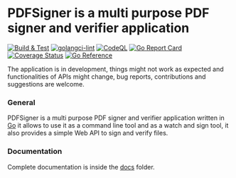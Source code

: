 # PDFSigner is a multi purpose PDF signer and verifier application

[![Build & Test](https://github.com/digitorus/pdfsigner/workflows/Build%20&%20Test/badge.svg)](https://github.com/digitorus/pdfsigner/actions/workflows/go.yml)
[![golangci-lint](https://github.com/digitorus/pdfsigner/workflows/golangci-lint/badge.svg)](https://github.com/digitorus/pdfsigner/actions/workflows/golangci-lint.yml)
[![CodeQL](https://github.com/digitorus/pdfsigner/workflows/CodeQL/badge.svg)](https://github.com/digitorus/pdfsigner/actions/workflows/codeql-analysis.yml)
[![Go Report Card](https://goreportcard.com/badge/github.com/digitorus/pdfsigner)](https://goreportcard.com/report/github.com/digitorus/pdfsigner)
[![Coverage Status](https://codecov.io/gh/digitorus/pdfsigner/branch/master/graph/badge.svg)](https://codecov.io/gh/digitorus/pdfsigner)
[![Go Reference](https://pkg.go.dev/badge/github.com/digitorus/pdfsigner.svg)](https://pkg.go.dev/github.com/digitorus/pdfsigner)

The application is in development, things might not work as expected and functionalities of APIs might change, bug reports, contributions and suggestions are welcome.

### General

PDFSigner is a multi purpose PDF signer and verifier application written in [Go](https://go.dev) it allows to use it as a command line tool and as a watch and sign tool, it also provides a simple Web API to sign and verify files.

### Documentation

Complete documentation is inside the [docs](./dcos/) folder.

